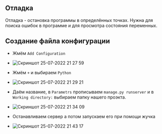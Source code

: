 ## Отладка
Отладка - остановка программы в определённых точках. Нужна для поиска ошибок в программе и для просмотра состояния переменных.

## Создание файла конфигурации
- Жмём `Add Configuration` 
- ![Скриншот 25-07-2022 21 27 59](https://user-images.githubusercontent.com/84935915/180848301-73835a36-a1d1-4917-b866-18293b0a7f95.png)

- Жмём `+` и выбираем `Python`
- ![Скриншот 25-07-2022 21 29 21](https://user-images.githubusercontent.com/84935915/180848532-fb6f4835-4a80-4b1a-be58-68446f4c40f9.png)

- Даём название, в `Parametrs` прописываем `manage.py runserver` и в `Working directory:` выбираем папку нашего проэкта.
- ![Скриншот 25-07-2022 21 34 09](https://user-images.githubusercontent.com/84935915/180849376-55bbb619-1ce7-4fdd-bc8b-d06ef9b19cb5.png)

- Останавливаем сервер а потом запускаем его при помощи жучка
- ![Скриншот 25-07-2022 21 43 17](https://user-images.githubusercontent.com/84935915/180850908-7090bc6e-220f-494c-b856-8593eb1868ac.png)
